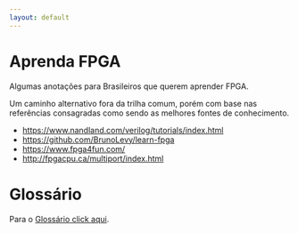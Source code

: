 ```yaml
---
layout: default
---
```

# Aprenda FPGA

Algumas anotações para Brasileiros que querem aprender FPGA.

Um caminho alternativo fora da trilha comum, porém com base nas referências consagradas como sendo as melhores fontes de conhecimento.

* https://www.nandland.com/verilog/tutorials/index.html
* https://github.com/BrunoLevy/learn-fpga
* https://www.fpga4fun.com/
* http://fpgacpu.ca/multiport/index.html

# Glossário

Para o [Glossário click aqui](./glossario).
